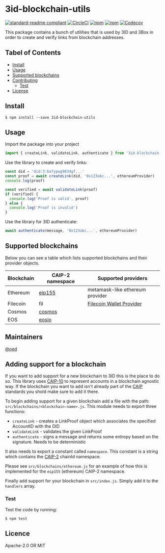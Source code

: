 # 3id-blockchain-utils
[![standard-readme compliant](https://img.shields.io/badge/readme%20style-standard-brightgreen.svg?style=flat-square)](https://github.com/RichardLitt/standard-readme)
[![CircleCI](https://img.shields.io/circleci/project/github/ceramicnetwork/js-3id-blockchain-utils.svg?style=for-the-badge)](https://circleci.com/gh/ceramicnetwork/js-3id-blockchain-utils)
[![npm](https://img.shields.io/npm/dt/3id-blockchain-utils.svg?style=for-the-badge)](https://www.npmjs.com/package/3id-blockchain-utils)
[![npm](https://img.shields.io/npm/v/3id-blockchain-utils.svg?style=for-the-badge)](https://www.npmjs.com/package/3id-blockchain-utils)
[![Codecov](https://img.shields.io/codecov/c/github/ceramicnetwork/js-3id-blockchain-utils.svg?style=for-the-badge)](https://codecov.io/gh/ceramicnetwork/js-3id-blockchain-utils)

This package contains a bunch of utilities that is used by 3ID and 3Box in order to create and verify links from blockchain addresses.

## Tabel of Contents
- [Install](#install)
- [Usage](#usage)
- [Supported blockchains](#supported-blockchains)
- [Contributing](#contributing)
  - [Test](#Test)
- [License](#license)

## Install
```
$ npm install --save 3id-blockchain-utils
```

## Usage
Import the package into your project
```js
import { createLink, validateLink, authenticate } from '3id-blockchain-utils'
```

Use the library to create and verify links:
```js
const did = 'did:3:bafypwg9834gf...'
const proof = await createLink(did, '0x123abc...', ethereumProvider)
console.log(proof)

const verified = await validateLink(proof)
if (verified) {
  console.log('Proof is valid', proof)
} else {
  console.log('Proof is invalid')
}
```

Use the library for 3ID authenticate:

```js
await authenticate(message, '0x123abc...', ethereumProvider)
```

## Supported blockchains

Below you can see a table which lists supported blockchains and their provider objects.

| Blockchain | CAIP-2 namespace | Supported providers             |
|------------|-----------|---------------------------------|
| Ethereum   | [eip155](https://github.com/ChainAgnostic/CAIPs/blob/master/CAIPs/caip-3.md)    | metamask-like ethereum provider |
| Filecoin   | fil       | [Filecoin Wallet Provider](https://github.com/openworklabs/filecoin-wallet-provider) |
| Cosmos   | [cosmos](https://github.com/ChainAgnostic/CAIPs/blob/master/CAIPs/caip-5.md)       | |
| EOS   | [eosio](https://github.com/ChainAgnostic/CAIPs/blob/master/CAIPs/caip-7.md)       | |

## Maintainers
[@oed](https://github.com/oed)

## Adding support for a blockchain
If you want to add support for a new blockchain to 3ID this is the place to do so. This library uses [CAIP-10](https://github.com/ChainAgnostic/CAIPs/blob/master/CAIPs/caip-10.md) to represent accounts in a blockchain agnostic way. If the blockchain you want to add isn't already part of the [CAIP](https://github.com/ChainAgnostic/CAIPs) standards you shold make sure to add it there.

To begin adding support for a given blockchain add a file with the path: `src/blockchains/<blockchain-name>.js`. This module needs to export three functions:

* `createLink` - creates a LinkProof object which associates the specified AccountID with the DID
* `validateLink` - validates the given LinkProof
* `authenticate` - signs a message and returns some entropy based on the signature. Needs to be deterministic

It also needs to export a constant called `namespace`. This constant is a string which contains the [CAIP-2](https://github.com/ChainAgnostic/CAIPs/blob/master/CAIPs/caip-2.md) chainId namespace.

Please see `src/blockchains/ethereum.js` for an example of how this is implemented for the `eip155` (ethereum) CAIP-2 namespace.


Finally add support for your blockchain in `src/index.js`. Simply add it to the `handlers` array.

### Test
Test the code by running:
```
$ npm test
```

## Licence
Apache-2.0 OR MIT
